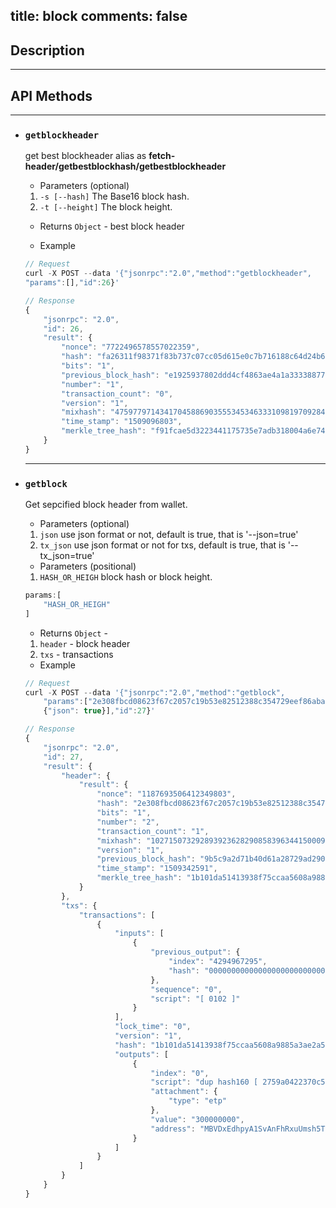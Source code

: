 title: block
comments: false
---

## Description
***

## API Methods 
***

* ### `getblockheader`
    get best blockheader
    alias as **fetch-header/getbestblockhash/getbestblockheader**
    * Parameters (optional)
    1.  `-s [--hash]`          The Base16 block hash.
    2.  `-t [--height]`        The block height.
    * Returns
    `Object` - best block header

    * Example
    ```js
    // Request
    curl -X POST --data '{"jsonrpc":"2.0","method":"getblockheader",
    "params":[],"id":26}'

    // Response
    {
        "jsonrpc": "2.0", 
        "id": 26, 
        "result": {
            "nonce": "7722496578557022359", 
            "hash": "fa26311f98371f83b737c07cc05d615e0c7b716188c64d24b6df23e17e01d691", 
            "bits": "1", 
            "previous_block_hash": "e1925937802ddd4cf4863ae4a1a33338877dccee1d3a0bbccc6d75b8c240675f", 
            "number": "1", 
            "transaction_count": "0", 
            "version": "1", 
            "mixhash": "47597797143417045886903555345346333109819709284889931755188005936950690907038", 
            "time_stamp": "1509096803", 
            "merkle_tree_hash": "f91fcae5d3223441175735e7adb318004a6e7400eb01b6f3df13fa4b1e3feab9"
        }
    }
    ```
    ***
* ### `getblock`
    Get sepcified block header from wallet.
    * Parameters (optional)
    1. `json`    use json format or not, default is true, that is '--json=true'
    2. `tx_json` use json format or not for txs, default is true, that is '--tx_json=true'
    * Parameters (positional)
    1. `HASH_OR_HEIGH`    block hash or block height.
    ```js
    params:[
        "HASH_OR_HEIGH"
    ]
     ```
    * Returns
    `Object` -
    1. `header` - block header
    2. `txs` - transactions

    * Example
    ```js
    // Request
    curl -X POST --data '{"jsonrpc":"2.0","method":"getblock",
        "params":["2e308fbcd08623f67c2057c19b53e82512388c354729eef86aba923dc9d162e6",
        {"json": true}],"id":27}'

    // Response
    {
        "jsonrpc": "2.0", 
        "id": 27, 
        "result": {
            "header": {
                "result": {
                    "nonce": "1187693506412349803", 
                    "hash": "2e308fbcd08623f67c2057c19b53e82512388c354729eef86aba923dc9d162e6", 
                    "bits": "1", 
                    "number": "2", 
                    "transaction_count": "1", 
                    "mixhash": "102715073292893923628290858396344150009889387711784906893245729235330861356261", 
                    "version": "1", 
                    "previous_block_hash": "9b5c9a2d71b40d61a28729ad290a82d059e303bb2a18ef3c5e4c541c786ea3bf", 
                    "time_stamp": "1509342591", 
                    "merkle_tree_hash": "1b101da51413938f75ccaa5608a9885a3ae2a5fb523caf3ca74bc284302dfc09"
                }
            }, 
            "txs": {
                "transactions": [
                    {
                        "inputs": [
                            {
                                "previous_output": {
                                    "index": "4294967295", 
                                    "hash": "0000000000000000000000000000000000000000000000000000000000000000"
                                }, 
                                "sequence": "0", 
                                "script": "[ 0102 ]"
                            }
                        ], 
                        "lock_time": "0", 
                        "version": "1", 
                        "hash": "1b101da51413938f75ccaa5608a9885a3ae2a5fb523caf3ca74bc284302dfc09", 
                        "outputs": [
                            {
                                "index": "0", 
                                "script": "dup hash160 [ 2759a0422370c52ac7bc57f6b3a082877bf40400 ] equalverify checksig", 
                                "attachment": {
                                    "type": "etp"
                                }, 
                                "value": "300000000", 
                                "address": "MBVDxEdhpyA1SvAnFhRxuUmsh5TsaURieV"
                            }
                        ]
                    }
                ]
            }
        }
    }
    ```
